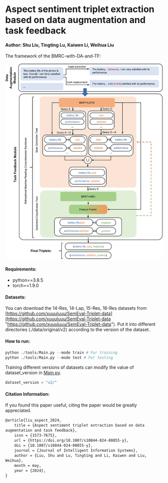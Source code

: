 # Aspect sentiment triplet extraction based on data augmentation and task feedback

#### Author: Shu Liu, Tingting Lu, Kaiwen Li, Weihua Liu

The framework of the BMRC-with-DA-and-TF:

![](structure-eps-converted-to_00_-sZ5Z08tpu.png)

#### Requirements:

- python==3.8.5
- torch==1.9.0

#### Datasets:

You can download the 14-Res, 14-Lap, 15-Res, 16-Res datasets from [https://github.com/xuuuluuu/SemEval-Triplet-data](https://github.com/xuuuluuu/SemEval-Triplet-data "https://github.com/xuuuluuu/SemEval-Triplet-data").
Put it into different directories (./data/original/v2) according to the version of the dataset.

#### How to run:

```python
python ./tools/Main.py --mode train # For training
python ./tools/Main.py --mode test # For testing
```

Training different versions of datasets can modify the value of dataset\_version in [Main.py](http://Main.py "Main.py").

```python
dataset_version = "v2/"
```
#### Citation Information:
If you found this paper useful, citing the paper would be greatly appreciated.
```
@article{liu_aspect_2024,
	title = {Aspect sentiment triplet extraction based on data augmentation and task feedback},
	issn = {1573-7675},
	url = {https://doi.org/10.1007/s10844-024-00855-y},
	doi = {10.1007/s10844-024-00855-y},
	journal = {Journal of Intelligent Information Systems},
	author = {Liu, Shu and Lu, Tingting and Li, Kaiwen and Liu, Weihua},
	month = may,
	year = {2024},
}
```
